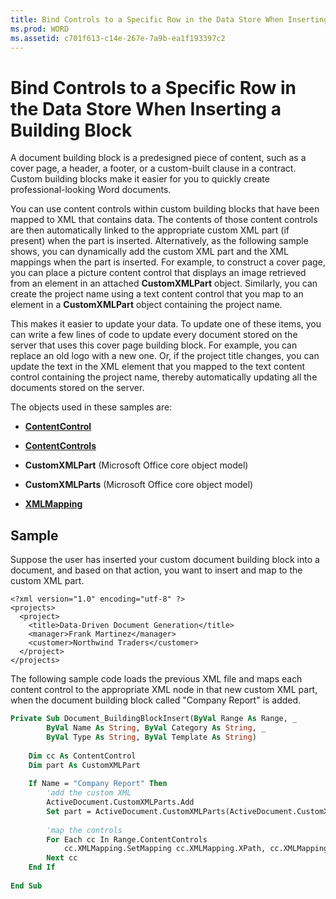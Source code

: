 ```yaml
---
title: Bind Controls to a Specific Row in the Data Store When Inserting a Building Block
ms.prod: WORD
ms.assetid: c701f613-c14e-267e-7a9b-ea1f193397c2
---
```



# Bind Controls to a Specific Row in the Data Store When Inserting a Building Block

A document building block is a predesigned piece of content, such as a cover page, a header, a footer, or a custom-built clause in a contract. Custom building blocks make it easier for you to quickly create professional-looking Word documents.

You can use content controls within custom building blocks that have been mapped to XML that contains data. The contents of those content controls are then automatically linked to the appropriate custom XML part (if present) when the part is inserted. Alternatively, as the following sample shows, you can dynamically add the custom XML part and the XML mappings when the part is inserted. For example, to construct a cover page, you can place a picture content control that displays an image retrieved from an element in an attached  **CustomXMLPart** object. Similarly, you can create the project name using a text content control that you map to an element in a **CustomXMLPart** object containing the project name.

This makes it easier to update your data. To update one of these items, you can write a few lines of code to update every document stored on the server that uses this cover page building block. For example, you can replace an old logo with a new one. Or, if the project title changes, you can update the text in the XML element that you mapped to the text content control containing the project name, thereby automatically updating all the documents stored on the server.

The objects used in these samples are:

-  **[ContentControl](contentcontrol-object-word.md)**
    
-  **[ContentControls](contentcontrols-object-word.md)**
    
-  **CustomXMLPart** (Microsoft Office core object model)
    
-  **CustomXMLParts** (Microsoft Office core object model)
    
-  **[XMLMapping](xmlmapping-object-word.md)**
    

## Sample

Suppose the user has inserted your custom document building block into a document, and based on that action, you want to insert and map to the custom XML part.


```
<?xml version="1.0" encoding="utf-8" ?> 
<projects> 
  <project> 
    <title>Data-Driven Document Generation</title> 
    <manager>Frank Martinez</manager> 
    <customer>Northwind Traders</customer> 
  </project> 
</projects>
```

The following sample code loads the previous XML file and maps each content control to the appropriate XML node in that new custom XML part, when the document building block called "Company Report" is added.




```vb
Private Sub Document_BuildingBlockInsert(ByVal Range As Range, _ 
        ByVal Name As String, ByVal Category As String, _ 
        ByVal Type As String, ByVal Template As String) 
 
    Dim cc As ContentControl 
    Dim part As CustomXMLPart 
 
    If Name = "Company Report" Then 
        'add the custom XML 
        ActiveDocument.CustomXMLParts.Add 
        Set part = ActiveDocument.CustomXMLParts(ActiveDocument.CustomXMLParts.Count).Load("c:\myProjects.xml") 
 
        'map the controls 
        For Each cc In Range.ContentControls 
            cc.XMLMapping.SetMapping cc.XMLMapping.XPath, cc.XMLMapping.PrefixMappings, part 
        Next cc 
    End If 
 
End Sub
```


